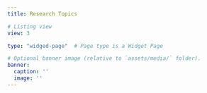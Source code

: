 ```yaml
---
title: Research Topics

# Listing view
view: 3

type: "widged-page"  # Page type is a Widget Page

# Optional banner image (relative to `assets/media/` folder).
banner:
  caption: ''
  image: ''
---
```

